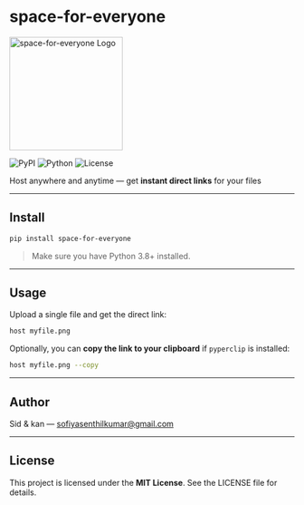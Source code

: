 
# space-for-everyone

<img src="https://i.ibb.co/JW8JZzWn/logo-nobg.png" alt="space-for-everyone Logo" width="200" height="200">


![PyPI](https://img.shields.io/pypi/v/space-for-everyone)
![Python](https://img.shields.io/pypi/pyversions/space-for-everyone)
![License](https://img.shields.io/badge/License-MIT-blue)

Host anywhere and anytime — get **instant direct links** for your files

---

## Install

```bash
pip install space-for-everyone
```

> Make sure you have Python 3.8+ installed.

---

## Usage

Upload a single file and get the direct link:

```bash
host myfile.png
```

Optionally, you can **copy the link to your clipboard** if `pyperclip` is installed:

```bash
host myfile.png --copy
```

---
## Author

Sid & kan — sofiyasenthilkumar@gmail.com

---

## License

This project is licensed under the **MIT License**. See the LICENSE file for details.


